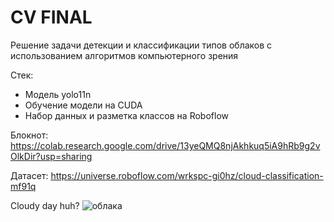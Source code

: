 # CV FINAL

Решение задачи детекции и классификации типов облаков с использованием алгоритмов компьютерного зрения

Стек:
- Модель yolo11n
- Обучение модели на CUDA
- Набор данных и разметка классов на Roboflow

Блокнот: https://colab.research.google.com/drive/13yeQMQ8njAkhkuq5iA9hRb9g2vOlkDir?usp=sharing

Датасет: https://universe.roboflow.com/wrkspc-gi0hz/cloud-classification-mf91q

Cloudy day huh?
![облака](https://github.com/user-attachments/assets/676f21cd-9846-4383-9abd-fa404b253c96)
